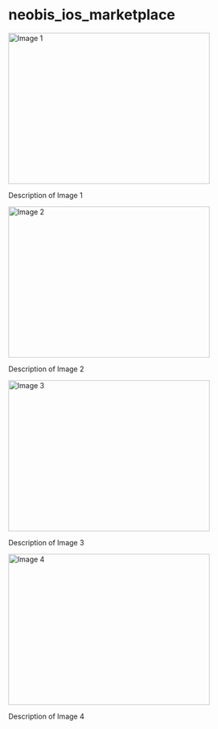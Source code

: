 # neobis_ios_marketplace
<img src="https://i.ibb.co/CVbTznn/image1.jpd" alt="Image 1" width="400" height="300">

Description of Image 1

<img src="https://i.ibb.co/NWC3NTX/image2.png" alt="Image 2" width="400" height="300">

Description of Image 2

<img src="https://i.ibb.co/FWMMdst/image3.png" alt="Image 3" width="400" height="300">

Description of Image 3

<img src="https://i.ibb.co/khyRGfL/image4.png" alt="Image 4" width="400" height="300">

Description of Image 4

